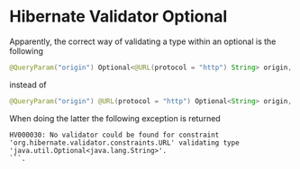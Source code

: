 # Hibernate Validator Optional

Apparently, the correct way of validating a type within an optional is the following

```java
@QueryParam("origin") Optional<@URL(protocol = "http") String> origin,
```

instead of

```java
@QueryParam("origin") @URL(protocol = "http") Optional<String> origin,
```

When doing the latter the following exception is returned

```plain
HV000030: No validator could be found for constraint 'org.hibernate.validator.constraints.URL' validating type 'java.util.Optional<java.lang.String>'.
```.

